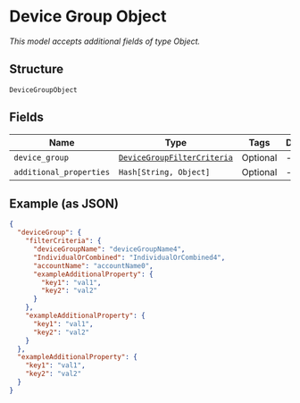 
# Device Group Object

*This model accepts additional fields of type Object.*

## Structure

`DeviceGroupObject`

## Fields

| Name | Type | Tags | Description |
|  --- | --- | --- | --- |
| `device_group` | [`DeviceGroupFilterCriteria`](../../doc/models/device-group-filter-criteria.md) | Optional | - |
| `additional_properties` | `Hash[String, Object]` | Optional | - |

## Example (as JSON)

```json
{
  "deviceGroup": {
    "filterCriteria": {
      "deviceGroupName": "deviceGroupName4",
      "IndividualOrCombined": "IndividualOrCombined4",
      "accountName": "accountName0",
      "exampleAdditionalProperty": {
        "key1": "val1",
        "key2": "val2"
      }
    },
    "exampleAdditionalProperty": {
      "key1": "val1",
      "key2": "val2"
    }
  },
  "exampleAdditionalProperty": {
    "key1": "val1",
    "key2": "val2"
  }
}
```


